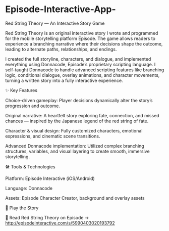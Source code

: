 # Episode-Interactive-App-
Red String Theory — An Interactive Story Game

Red String Theory is an original interactive story I wrote and programmed for the mobile storytelling platform Episode. The game allows readers to experience a branching narrative where their decisions shape the outcome, leading to alternate paths, relationships, and endings.

I created the full storyline, characters, and dialogue, and implemented everything using Donnacode, Episode’s proprietary scripting language. I self-taught Donnacode to handle advanced scripting features like branching logic, conditional dialogue, overlay animations, and character movements, turning a written story into a fully interactive experience.

✨ Key Features

Choice-driven gameplay: Player decisions dynamically alter the story’s progression and outcome.

Original narrative: A heartfelt story exploring fate, connection, and missed chances — inspired by the Japanese legend of the red string of fate.

Character & visual design: Fully customized characters, emotional expressions, and cinematic scene transitions.

Advanced Donnacode implementation: Utilized complex branching structures, variables, and visual layering to create smooth, immersive storytelling.

🛠️ Tools & Technologies

Platform: Episode Interactive (iOS/Android)

Language: Donnacode

Assets: Episode Character Creator, background and overlay assets

🎯 Play the Story

📖 Read Red String Theory on Episode → http://episodeinteractive.com/s/5990403020193792

